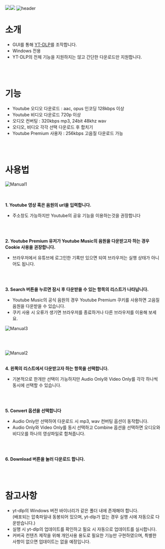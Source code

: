 <img src="https://img.shields.io/badge/Python-3776AB?style=flat&logo=React&logoColor=white"/><img src="https://img.shields.io/badge/Windows-0078D4?style=flat&logo=React&logoColor=white"/>
![header](https://capsule-render.vercel.app/api?type=soft&color=0:C29EFF,100:A6C4FF&height=100&section=header&text=YTDL-GUI&fontSize=70&desc=Front-end%20of%20yt-dlp%20for%20Windows&fontColor=ffffff&descAlign=55&descAlignY=85)
<br>
# 소개
<ul dir="auto">
  <li>GUI를 통해 <a href="https://github.com/yt-dlp/yt-dlp)https://github.com/yt-dlp/yt-dlp">YT-DLP</a>를 조작합니다.</li>
  <li>Windows 전용</li>
  <li>YT-DLP의 전체 기능을 지원하지는 않고 간단한 다운로드만 지원합니다.</li>  
</ul>

<br><br>
# 기능
<ul dir="auto">
  <li>Youtube 오디오 다운로드 : aac, opus 인코딩 128kbps 이상</li>
  <li>Youtube 비디오 다운로드 720p 이상</li>
  <li>오디오 컨버팅 : 320kbps mp3, 24bit 48khz wav</li>
  <li>오디오, 비디오 각각 선택 다운로드 후 합치기</li>
  <li>Youtube Premium 사용자 : 256kbps 고음질 다운로드 가능</li>
</ul>

<br><br>
# 사용법
![Manual1](https://github.com/hangoon-p/Youtube-Downloader-YT-DLP-GUI-for-Windows-/assets/11846563/6879e83b-ddef-4061-b07f-83e05181fac6)

<br><br><strong>1. Youtube 영상 혹은 음원의 url을 입력합니다.</strong>
   <ul dir="auto">
   <li>주소창도 가능하지만 Youtube의 공유 기능을 이용하는것을 권장합니다</li></ul><br>
   
<br><strong>2. Youtube Premium 유저가 Youtube Music의 음원을 다운받고자 하는 경우 Cookie 사용을 권장합니다.</strong>
   <ul dir="auto">
   <li>브라우저에서 유튜브에 로그인한 기록만 있으면 되여 브라우저는 실행 상태가 아니어도 됩니다.</li>
   </ul><br>
   
<br><strong>3. Search 버튼을 누르면 잠시 후 다운받을 수 있는 항목의 리스트가 나타납니다.</strong>
   <ul dir="auto">
   <li>Youtube Music의 공식 음원의 경우 Youtube Premium 쿠키를 사용하면 고음질 음원을 다운받을 수 있습니다.</li>
   <li>쿠키 사용 시 오류가 생기면 브라우저를 종료하거나 다른 브라우저를 이용해 보세요.</li></ul>   
   
![Manual3](https://github.com/hangoon-p/Youtube-Downloader-YT-DLP-GUI-for-Windows-/assets/11846563/7c2d45c6-ca4c-40f8-a663-1a31e4f45bf0)
  
   <br><br>

![Manual2](https://github.com/hangoon-p/Youtube-Downloader-YT-DLP-GUI-for-Windows-/assets/11846563/2428742c-2826-431e-b5fa-a64bc61224f0)

<br><strong>4. 왼쪽의 리스트에서 다운받고자 하는 항목을 선택합니다.</strong>
   <ul dir="auto">
   <li>기본적으로 한개만 선택이 가능하지만 Audio Only와 Video Only를 각각 하나씩 동시에 선택할 수 있습니다.</li></ul><br>
   
<br><strong>5. Convert 옵션을 선택합니다</strong>
   <ul dir="auto">
   <li>Audio Only만 선택하여 다운로드 시 mp3, wav 컨버팅 옵션이 동작합니다.</li>
   <li>Audio Only와 Video Only를 동시 선택하고 Combine 옵션을 선택하면 오디오와 비디오를 하나의 영상파일로 합쳐줍니다.</li></ul><br>
   
<br><strong>6. Download 버튼을 눌러 다운로드 합니다.</strong>

<br><br>
# 참고사항
<ul dir="auto">
  <li>yt-dlp의 Windows 버전 바이너리가 같은 폴더 내에 존재해야 합니다.<br>(배포되는 압축파일내 동봉되어 있으며, yt-dlp가 없는 경우 실행 시에 자동으로 다운받습니다.)</li>
  <li>실행 시 yt-dlp의 업데이트를 확인하고 필요 시 자동으로 업데이트를 실시합니다.</li>
  <li>커버곡 컨텐츠 제작을 위해 개인사용 용도로 필요한 기능만 구현하였으며, 특별한 사항이 없으면 업데이트는 없을 예정입니다.</li>
</ul>
